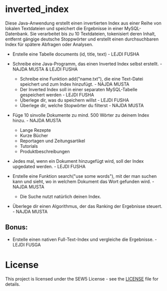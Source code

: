 ﻿# inverted_index
Diese Java-Anwendung erstellt einen invertierten Index aus einer Reihe von lokalen Textdateien und speichert die Ergebnisse in einer MySQL-Datenbank. 
Sie verarbeitet bis zu 10 Textdateien, tokenisiert deren Inhalt, entfernt gängige deutsche Stoppwörter und erstellt einen durchsuchbaren Index für spätere 
Abfragen oder Analysen.


+ Erstelle eine Tabelle documents (id, title, text) - LEJDI FUSHA

+ Schreibe eine Java-Programm, das einen Inverted Index selbst erstellt. - NAJDA MUSTA & LEJDI FUSHA

    + Schreibe eine Funktion add("name.txt"), die eine Text-Datei speichert und zum Index hinzufügt. - NAJDA MUSTA
    + Der Inverted Index soll in einer separaten MySQL-Tabelle gespeichert werden - LEJDI FUSHA
    + Überlege dir, was du speichern willst - LEJDI FUSHA
    + Überlege dir, welche Stopwörter du filterst - NAJDA MUSTA

+ Füge 10 sinvolle Dokumente zu mind. 500 Wörter zu deinem Index hinzu. - NAJDA MUSTA

    + Lange Rezepte
    + Kurze Bücher
    + Reportagen und Zeitungsartikel
    + Tutorials
    + Produktbeschreibungen

+ Jedes mal, wenn ein Dokument hinzugefügt wird, soll der Index upgedated werden. - LEJDI FUSHA

+ Erstelle eine Funktion search("use some words"), mit der man suchen kann und sieht, wo in welchem Dokument das Wort gefunden wird. - NAJDA MUSTA

    + Die Suche nutzt natürlich deinen Index.

+ Überlege dir einen Algorithmus, der das Ranking der Ergebnisse steuert. - NAJDA MUSTA 

## Bonus:
+ Erstelle einen nativen Full-Text-Index und vergleiche die Ergebnisse. - LEJDI FUSGA

# License
This project is licensed under the SEW5 License - see the [LICENSE](license) file for details.
